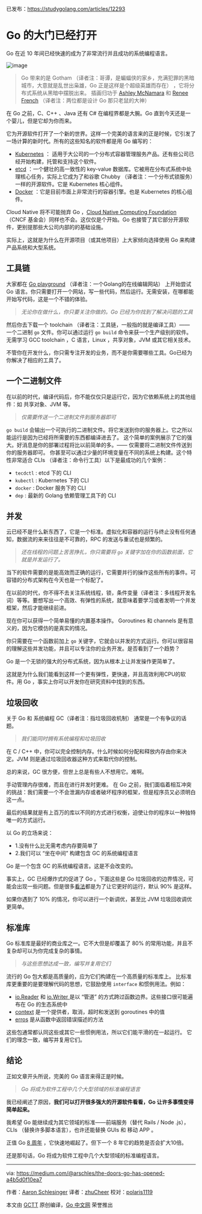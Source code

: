 已发布：https://studygolang.com/articles/12293

# Go 的大门已经打开

Go 在近 10 年间已经快速的成为了非常流行并且成功的系统编程语言。

![image](https://raw.githubusercontent.com/studygolang/gctt-images/master/go-door/BATMAN_GOPHER.png)

> Go 带来的是 Gotham （译者注：哥谭，是蝙蝠侠的家乡，充满犯罪的黑暗城市，大意就是乱世出枭雄，Go 正是这样是个超级英雄而存在） ，它将分布式系统从黑暗中摆脱出来。 插画归功于 [Ashley McNamara](https://twitter.com/ashleymcnamara?ref_src=twsrc%5Egoogle%7Ctwcamp%5Eserp%7Ctwgr%5Eauthor) 和 [Renee French](https://twitter.com/reneefrench?ref_src=twsrc%5Egoogle%7Ctwcamp%5Eserp%7Ctwgr%5Eauthor) （译者注：两位都是设计 Go 那只老鼠的大神）

在 Go 之前，C、C++ 、Java 还有 C# 在编程界都是大腕。Go 直到今天还是一个婴儿，但是它却为你而来。

它为开源软件打开了一个新的世界。这样一个完美的语言来的正是时候，它引发了一场计算的新时代。所有的这些知名的软件都是用 Go 编写的：

- [Kubernetes](https://kubernetes.io/) ： 适用于大公司的一个分布式容器管理服务产品。还有些公司已经开始构建，托管和支持这个软件。
- [etcd](https://github.com/coreos/etcd) ：一个健壮的高一致性的 key-value 数据库。它被用在分布式系统中处理核心任务，实际上它成为了和谷歌 Chubby （译者注：一个分布式锁服务） 一样的开源软件。它是 Kubernetes 核心组件。
- [Docker](http://docker.com/) ：它是目前市面上非常流行的容器引擎。也是 Kubernetes 的核心组件。

Cloud Native 将不可能抛弃 Go ，[Cloud Native Computing Foundation](https://www.cncf.io) （CNCF 基金会）同样也不会。这仅仅是个开始。Go 也接管了其它部分开源软件，更别提那些大公司内部的的基础设施。

实际上，这就是为什么在开源项目（或其他项目）上大家倾向选择使用 Go 来构建产品系统和大型系统。

## 工具链

大家都在 [Go playground](https://play.golang.org/) （译者注：一个Golang的在线编辑网站） 上开始尝试 Go 语言。你只需要打开一个网站，写一些代码，然后运行。无需安装，在哪都能开始写代码，这是一个不错的体验。

> *无论你在做什么，你只要关注你做的。Go 已经为你找到了解决问题的工具*

然后你去下载一个 toolchain （译者注：工具链，一般指的就是编译工具）—— 一个二进制 `go` 文件。你可以通过运行 `go build` 命令来获一个生产级别的软件。无需学习 GCC toolchain ，C 语言，Linux ，共享对象，JVM 或其它相关技术。

不管你在开发什么，你只需专注开发的业务，而不是你需要哪些工具。Go已经为你解决了相应的工具了。

## 一个二进制文件

在以前的时代，编译代码后，你不能仅仅只是运行它，因为它依赖系统上的其他组件：如 共享对象、JVM 等。

> *仅需要传送一个二进制文件到服务器即可*

`go build` 会输出一个可执行的二进制文件。将它发送到你的服务器上。它之所以能运行是因为已经将所需要的东西都编译进去了。
这个简单的案例展示了它的强大。好消息是你的部署过程将比以前简单的多。—— 仅需要将二进制文件传送到你的服务器即可。
你甚至可以通过少量的环境变量在不同的系统上构建。这个特性非常适合 CLIs （译者注：命令行工具）以下是最成功的几个案例：
- `tecdctl` : etcd 下的 CLI
- `kubectl` : Kubernetes 下的 CLI
- `docker` : Docker 服务下的 CLI
- `dep` : 最新的 Golang 依赖管理工具下的 CLI

## 并发

云已经不是什么新东西了，它是一个标准。虚拟化和容器的运行与终止没有任何通知，数据流的来来往往是不可靠的，RPC 的发送与重试也是频繁的。

> *还在线程的问题上苦苦挣扎，你只需要将 `go` 关键字加在你的函数前面，它就是并发运行了。*

当下的软件需要的是能高效而正确的运行，它需要并行的操作这些所有的事件。可容错的分布式架构在今天也是一个标配了。

在以前的时代，你不得不去关注系统线程，锁，条件变量（译者注：多线程开发名词）等等。要想写出一个高效、有弹性的系统，就意味着要学习或者发明一个并发框架，然后才能继续前进。

现在你可以获得一个简单易懂的内置基本操作。 Goroutines 和 channels 是有意义的，因为它模仿的是真实的情况。

你只需要在一个函数前加上 `go` 关键字，它就会以并发的方式运行。你可以很容易的理解这些并发功能，并且可以专注你的业务开发。是否看到了一个趋势？

Go 是一个无锁的强大的分布式系统，因为从根本上让并发操作更简单了。

这就是为什么我们能看到这样一个更有弹性，更快速，并且高效利用CPU的软件。用 Go ，事实上你可以开发你在研究资料中找到的东西。

## 垃圾回收

关于 Go 和 系统编程 GC（译者注：指垃圾回收机制） 通常是一个有争议的话题。

> *我们能同时拥有系统编程和垃圾回收*

在 C / C++ 中，你可以完全控制内存。什么时候如何分配和释放内存由你来决定。JVM 则是通过垃圾回收器这种方式来取代你的控制。

总的来说，GC 很方便，但世上总是有些人不想用它。难啊。

手动管理内存很难，而且在进行并发时更难。 在 Go 之前，我们面临着相互冲突的挑战：我们需要一个不会泄漏内存或者破坏程序的框架，但是程序员又必须明白这一点。

最后的结果就是有上百万的库以不同的方式进行权衡，迫使让你的程序以一种独特唯一的方式运行。

以 Go 的立场来说：

- 1.没有什么比无需考虑内存要简单了
- 2.我们可以 “坐在中间” 构建包含 GC 的系统编程语言

Go 是一个包含 GC 的系统编程语言。这是不会改变的。

事实上，GC 已经爆炸式的促进了 Go 。下面这些是 Go 垃圾回收的边界情况，可能会出现一些问题。但是很多[看法](https://docs.google.com/document/d/16Y4IsnNRCN43Mx0NZc5YXZLovrHvvLhK_h0KN8woTO4/edit)都是为了让它更好的运行，默认 90% 是这样。

如果你遇到了 10% 的情况，你可以进行一个新调优，甚至比 JVM 垃圾回收调优更简单。

## 标准库

Go 标准库是最好的商业库之一。它不大但是却覆盖了 80% 的常用功能，并且不复杂却可以为你完成复杂的事情。

> *与这些思想达成一致，编写并复用它们*

流行的 Go 包大都是高质量的，应为它们构建在一个高质量的标准库上。
比标准库更重要的是要理解代码的思想，它鼓励使用 `interface` 和惯例用法。例如：
- [io.Reader](https://godoc.org/io#Reader) 和 [io.Writer ](https://godoc.org/io#Writer) 是以 “管道” 的方式跨过函数边界。这些接口很可能遍布在 Go 的生态系统中
- [context](https://godoc.org/context) 是一个提供者，取消，超时和发送到 goroutines 中的值
-  [erros](https://godoc.org/builtin#error) 是从函数中返回错误描述的方法

这些包通常都认同这些或其它一些惯例用法，所以它们能平滑的在一起运行。
它们的理念一致，编写并复用它们。

## 结论

正如文章开头所说，完美的 Go 语言来得正是时候。

> *Go 将成为软件工程中几个大型领域的标准编程语言*

我已经阐述了原因，**我们可以打开很多强大的开源软件看看，Go 让许多事情变得简单起来。**

我希望 Go 能继续成为其它领域的标准——前端服务（替代 Rails / Node
.js），CLIs （替换许多脚本语言），也许还能替换 GUIs 和 移动 APP 。

正值 Go [8 周年](https://blog.golang.org/8years) ，它快速地崛起了。但下一个 8 年它的趋势是否会扩大10倍。

还是那句话，Go 将成为软件工程中几个大型领域的标准编程语言。

---

via: https://medium.com/@arschles/the-doors-go-has-opened-a4b5d0f10ea7

作者：[Aaron Schlesinger](https://medium.com/@arschles)
译者：[zhuCheer](https://github.com/zhuCheer)
校对：[polaris1119](https://github.com/polaris1119)

本文由 [GCTT](https://github.com/studygolang/GCTT) 原创编译，[Go 中文网](https://studygolang.com/) 荣誉推出
